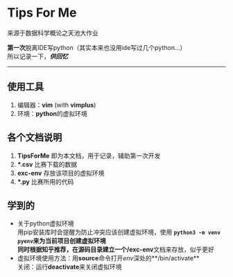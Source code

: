 # Tips For Me
来源于数据科学概论之天池大作业

**第一次**脱离IDE写python（其实本来也没用ide写过几个python...）  
所以记录一下，***供回忆***  
***
## 使用工具
1. 编辑器：**vim** (with **vimplus**)  
2. 环境：**python**的虚拟环境  

## 各个文档说明
1. **TipsForMe** 即为本文档，用于记录，辅助第一次开发  
2. **\*.csv** 比赛下载的数据  
3. **exc-env** 存放该项目的虚拟环境  
4. **\*.py** 比赛所用的代码  

## 学到的
+ 关于python虚拟环境  
用pip安装库时会提醒为防止冲突应该创建虚拟环境，使用 **`python3 -m venv pyenv`**来为当前项目创建虚拟环境  
同时根据知乎推荐，在源码目录建立一个**/exc-env**文档来存放，似乎更好  
+ 虚拟环境使用方法：用**source**命令打开*env*深处的**/bin/activate**  
关闭：运行**deactivate**来关闭虚拟环境  

